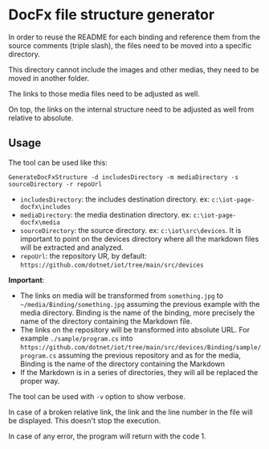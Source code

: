 # DocFx file structure generator

In order to reuse the README for each binding and reference them from the source comments (triple slash), the files need to be moved into a specific directory.

This directory cannot include the images and other medias, they need to be moved in another folder. 

The links to those media files need to be adjusted as well.

On top, the links on the internal structure need to be adjusted as well from relative to absolute.

## Usage

The tool can be used like this:

`GenerateDocFxStructure -d includesDirectory -m mediaDirectory -s sourceDirectory -r repoUrl`

- `includesDirectory`: the includes destination directory. ex: `c:\iot-page-docfx\includes`
- `mediaDirectory`: the media destination directory. ex: `c:\iot-page-docfx\media`
- `sourceDirectory`: the source directory. ex: `c:\iot\src\devices`. It is important to point on the devices directory where all the markdown files will be extracted and analyzed.
- `repoUrl`: the repository UR, by default: `https://github.com/dotnet/iot/tree/main/src/devices`

**Important**:

- The links on media will be transformed from `something.jpg` to `~/media/Binding/something.jpg` assuming the previous example with the media directory. Binding is the name of the binding, more precisely the name of the directory containing the Markdown file.
- The links on the repository will be transformed into absolute URL. For example `./sample/program.cs` into `https://github.com/dotnet/iot/tree/main/src/devices/Binding/sample/program.cs` assuming the previous repository and as for the media, Binding is the name of the directory containing the Markdown
- If the Markdown is in a series of directories, they will all be replaced the proper way.

The tool can be used with `-v` option to show verbose.

In case of a broken relative link, the link and the line number in the file will be displayed. This doesn't stop the execution.

In case of any error, the program will return with the code 1.
